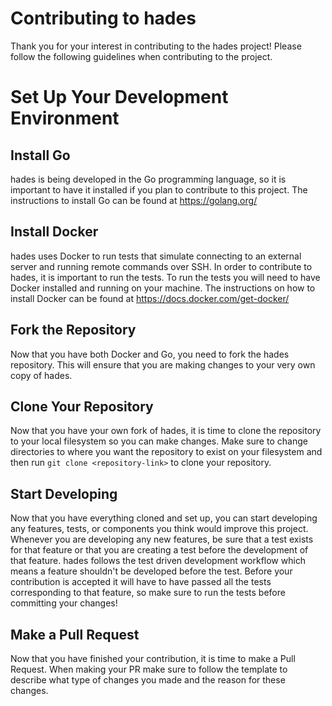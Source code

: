 # Contributing to hades
Thank you for your interest in contributing to the hades project! Please follow the following guidelines when contributing to the project.

# Set Up Your Development Environment

## Install Go
hades is being developed in the Go programming language, so it is important to have it installed if you plan to contribute to this project. The instructions to install Go can be found at https://golang.org/

## Install Docker
hades uses Docker to run tests that simulate connecting to an external server and running remote commands over SSH. In order to contribute to hades, it is important to run the tests. To run the tests you will need to have Docker installed and running on your machine. The instructions on how to install Docker can be found at https://docs.docker.com/get-docker/

## Fork the Repository
Now that you have both Docker and Go, you need to fork the hades repository. This will ensure that you are making changes to your very own copy of hades.

## Clone Your Repository
Now that you have your own fork of hades, it is time to clone the repository to your local filesystem so you can make changes. Make sure to change directories to where you want the repository to exist on your filesystem and then run `git clone <repository-link>` to clone your repository.

## Start Developing
Now that you have everything cloned and set up, you can start developing any features, tests, or components you think would improve this project. Whenever you are developing any new features, be sure that a test exists for that feature or that you are creating a test before the development of that feature. hades follows the test driven development workflow which means a feature shouldn't be developed before the test. Before your contribution is accepted it will have to have passed all the tests corresponding to that feature, so make sure to run the tests before committing your changes!

## Make a Pull Request
Now that you have finished your contribution, it is time to make a Pull Request. When making your PR make sure to follow the template to describe what type of changes you made and the reason for these changes.